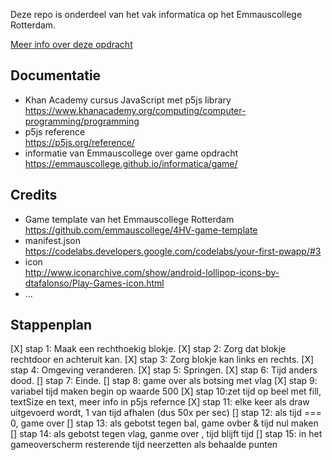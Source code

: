 Deze repo is onderdeel van het vak informatica op het Emmauscollege Rotterdam.

[Meer info over deze opdracht](https://informatica.emmauscollege.nl/)

## Documentatie
- Khan Academy cursus JavaScript met p5js library <br>
https://www.khanacademy.org/computing/computer-programming/programming
- p5js reference <br>
https://p5js.org/reference/
- informatie van Emmauscollege over game opdracht <br>
https://emmauscollege.github.io/informatica/game/

## Credits
- Game template van het Emmauscollege Rotterdam <br>
        https://github.com/emmauscollege/4HV-game-template
- manifest.json <br>
        https://codelabs.developers.google.com/codelabs/your-first-pwapp/#3
- icon <br>
        http://www.iconarchive.com/show/android-lollipop-icons-by-dtafalonso/Play-Games-icon.html
- ...

## Stappenplan
[X] stap 1: Maak een rechthoekig blokje.
[X] stap 2: Zorg dat blokje rechtdoor en achteruit kan. 
[X] stap 3: Zorg blokje kan links en rechts.
[X] stap 4: Omgeving veranderen.
[X] stap 5: Springen.
[X] stap 6: Tijd anders dood.
[] stap 7: Einde.
[] stap 8: game over als botsing met vlag
[X] stap 9: variabel tijd maken begin op waarde 500
[X] stap 10:zet tijd op beel met fill, textSize en text, meer info in p5js refernce
[X] stap 11: elke keer als draw uitgevoerd wordt, 1 van tijd afhalen (dus 50x per sec)
[] stap 12: als tijd === 0, game over
[] stap 13: als gebotst tegen bal, game ovber & tijd nul maken
[] stap 14: als gebotst tegen vlag, ganme over , tijd blijft tijd
[] stap 15: in het gameoverscherm resterende tijd neerzetten als behaalde punten